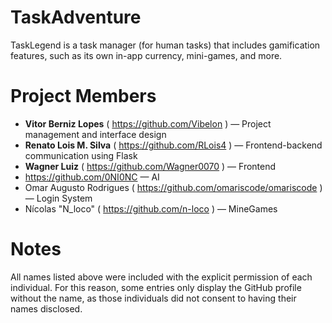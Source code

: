 # TaskAdventure
TaskLegend is a task manager (for human tasks) that includes gamification features, such as its own in-app currency, mini-games, and more.

# Project Members

- **Vitor Berniz Lopes** ( https://github.com/Vibelon ) — Project management and interface design 
- **Renato Lois M. Silva** ( https://github.com/RLois4 ) — Frontend-backend communication using Flask  
- **Wagner Luiz** ( https://github.com/Wagner0070 ) — Frontend  
- https://github.com/0NI0NC — AI  
- Omar Augusto Rodrigues ( https://github.com/omariscode/omariscode ) — Login System
- Nícolas "N_loco" ( https://github.com/n-loco ) — MineGames

# Notes

All names listed above were included with the explicit permission of each individual. For this reason, some entries only display the GitHub profile without the name, as those individuals did not consent to having their names disclosed.
